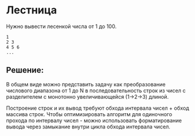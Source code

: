 # Лестница

Нужно вывести лесенкой числа от 1 до 100.

```text
1
2 3
4 5 6
...
```
## Решение:

В общем виде можно представить задачу как преобразование числового диапазона от 1 до N в последовательность строк из
чисел с разделителем с монотонно увеличивающейся (1->2->3) длиной.

Построение строк и их вывод требуют обхода интервала чисел + обход массива строк. Чтобы оптимизировать алгоритм для
одиночного прохода по интервалу чисел - можно использовать форматирование вывода через замыкание внутри цикла 
обхода интервала чисел.



